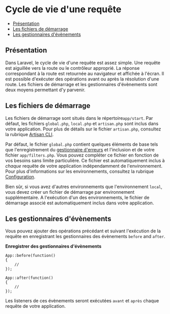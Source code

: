 # Cycle de vie d'une requête

- [Présentation](#overview)
- [Les fichiers de démarrage](#start-files)
- [Les gestionnaires d'évènements](#application-events)

<a name="overview"></a>
## Présentation
Dans Laravel, le cycle de vie d'une requête est assez simple.  Une requête est aiguillée vers la route ou le contrôleur approprié. La réponse correspondant à la route est retournée au navigateur et affichée à l'écran. Il est possible d'exécuter des opérations avant ou après la résolution d'une route. Les fichiers de démarrage et les gestionnaires d'évènements sont deux moyens permettant d'y parvenir.

<a name="start-files"></a>
## Les fichiers de démarrage

Les fichiers de démarrage sont situés dans le répertoire`app/start`. Par défaut, les fichiers `global.php`, `local.php` et `artisan.php` sont inclus dans votre application. Pour plus de détails sur le fichier `artisan.php`, consultez la rubrique [Artisan CLI](/docs/commands#registering-commands).

Par défaut, le fichier `global.php` contient quelques éléments de base tels que l'enregistrement du [gestionnaire d'erreurs](/docs/errors) et l'inclusion et de votre fichier `app/filters.php`. Vous pouvez compléter ce fichier en fonction de vos besoins sans limite particulière. Ce fichier est automatiquement inclus à _chaque_ requête de votre application indépendamment de l'environnement. Pour plus d'informations sur les environnements, consultez la rubrique [Configuration](/docs/configuration).

Bien sûr, si vous avez d'autres environnements que l'environnement `local`, vous devez créer un fichier de démarrage par environnement supplémentaire. A l'exécution d'un des environnements, le fichier de démarrage associé est automatiquement inclus dans votre application.

<a name="application-events"></a>
## Les gestionnaires d'évènements

Vous pouvez ajouter des opérations précédant et suivant l'exécution de la requête en enregistrant les gestionnaires des évènements `before` and `after`.

**Enregistrer des gestionnaires d'évènements**

	App::before(function()
	{
		//
	});

	App::after(function()
	{
		//
	});

Les listeners de ces évènements seront exécutées `avant` et `après` chaque requête de votre application.
